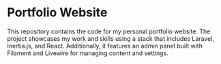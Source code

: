 # Portfolio Website

This repository contains the code for my personal portfolio website. The project showcases my work and skills using a stack that includes Laravel, Inertia.js, and React. Additionally, it features an admin panel built with Filament and Livewire for managing content and settings.
